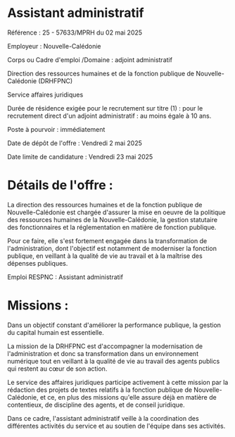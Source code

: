 # Assistant administratif

Référence : 25 - 57633/MPRH du 02 mai 2025

Employeur : Nouvelle-Calédonie

Corps ou Cadre d'emploi /Domaine : adjoint administratif

Direction des ressources humaines et de la fonction publique de Nouvelle-Calédonie (DRHFPNC)

Service affaires juridiques

Durée de résidence exigée pour le recrutement sur titre (1) : pour le recrutement direct d'un adjoint administratif : au moins égale à 10 ans.

Poste à pourvoir : immédiatement

Date de dépôt de l'offre : Vendredi 2 mai 2025

Date limite de candidature : Vendredi 23 mai 2025

# Détails de l'offre :

La direction des ressources humaines et de la fonction publique de Nouvelle-Calédonie est chargée d'assurer la mise en oeuvre de la politique des ressources humaines de la Nouvelle-Calédonie, la gestion statutaire des fonctionnaires et la réglementation en matière de fonction publique.

Pour ce faire, elle s'est fortement engagée dans la transformation de l'administration, dont l'objectif est notamment de moderniser la fonction publique, en veillant à la qualité de vie au travail et à la maîtrise des dépenses publiques.

Emploi RESPNC : Assistant administratif

# Missions :

Dans un objectif constant d'améliorer la performance publique, la gestion du capital humain est essentielle.

La mission de la DRHFPNC est d'accompagner la modernisation de l'administration et donc sa transformation dans un environnement numérique tout en veillant à la qualité de vie au travail des agents publics qui restent au cœur de son action.

Le service des affaires juridiques participe activement à cette mission par la rédaction des projets de textes relatifs à la fonction publique de Nouvelle-Calédonie, et ce, en plus des missions qu'elle assure déjà en matière de contentieux, de discipline des agents, et de conseil juridique.

Dans ce cadre, l'assistant administratif veille à la coordination des différentes activités du service et au soutien de l'équipe dans ses activités.